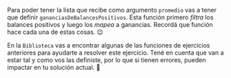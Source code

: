 Para poder tener la lista que recibe como argumento `promedio` vas a tener que definir `gananciasDeBalancesPositivos`. Esta función primero _filtra_ los balances positivos y luego los _mapea_ a ganancias. Recordá que función hace cada una de estas cosas. :wink:

En la `Biblioteca` vas a encontrar algunas de las funciones de ejercicios anteriores para ayudarte a resolver este ejercicio. Tené en cuenta que van a estar tal y como vos las definiste, por lo que si tienen errores, pueden impactar en tu solución actual. :eyes: